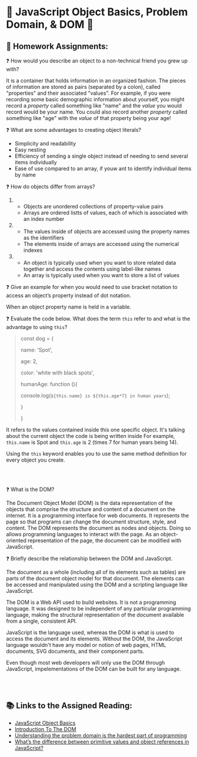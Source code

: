 # 🦚 JavaScript Object Basics, Problem Domain, & DOM 🦚

## 📝 Homework Assignments:

❓ How would you describe an object to a non-technical friend you grew up with?

It is a container that holds information in an organized fashion.  The pieces of information are stored as pairs (separated by a colon), called "properties" and their associated "values".  For example, if you were recording some basic demographic information about yourself, you might record a _property_ called something like "name" and the _value_ you would record would be your name.  You could also record another _property_ called something like "age" with the _value_ of that property being your age!

❓ What are some advantages to creating object literals?

* Simplicity and readability
* Easy nesting
* Efficiency of sending a single object instead of needing to send several items individually
* Ease of use compared to an array, if youw ant to identify individual items by name

❓ How do objects differ from arrays?

1.
   * Objects are unordered collections of property-value pairs
   * Arrays are ordered listts of values, each of which is associated with an index number

2.    * The values inside of objects are accessed using the property names as the identifiers
      * The elements inside of arrays are accessed using the numerical indexes

3.    * An object is typically used when you want to store related data together and access the contents using label-like names
      * An array is typically used when you want to store a list of values

❓ Give an example for when you would need to use bracket notation to access an object’s property instead of dot notation.

When an object property name is held in a variable.

❓ Evaluate the code below. What does the term `this` refer to and what is the advantage to using `this`?
>const dog = {
>
>name: 'Spot',
>
>age: 2,
>
>color: 'white with black spots',
>
>humanAge: function (){
>
>console.log(`${this.name} is ${this.age*7} in human years`);
>
>}
>
>}

It refers to the values contained inside this one specific object. It's talking about the current object the code is being written inside For example, `this.name` is Spot and `this.age` is 2 (times 7 for human years being 14).

Using the `this` keyword enables you to use the same method definition for every object you create.

<br>

<br>

❓ What is the DOM?

The Document Object Model (DOM) is the data representation of the objects that comprise the structure and content of a document on the internet.  It is a programming interface for web documents.  It represents the page so that programs can change the document structure, style, and content.  The DOM represents the document as nodes and objects.  Doing so allows programming languages to interact with the page.  As an object-oriented representation of the page, the document can be modified with JavaScript.

❓ Briefly describe the relationship between the DOM and JavaScript.

The document as a whole (including all of its elements such as tables) are parts of the document object model for that document.  The elements can be accessed and manipulated using the DOM and a scripting language like JavaScript.

The DOM is a Web API used to build websites.  It is not a programming language.  It was designed to be independent of any particular programming language, making the structural representation of the document available from a single, consistent API.

JavaScript is the language used, whereas the DOM is what is used to access the document and its elements.  Without the DOM, the JavaScript language wouldn't have any model or notion of web pages, HTML documents, SVG documents, and their component parts.

Even though most web developers will only use the DOM through JavaScript, impelementations of the DOM can be built for any language.

<br>

<br>

## 📚 Links to the Assigned Reading:

* [JavaScript Object Basics](https://developer.mozilla.org/en-US/docs/Learn/JavaScript/Objects/Basics)
* [Introduction To The DOM](https://developer.mozilla.org/en-US/docs/Web/API/Document_Object_Model/Introduction)
* [Understanding the problem domain is the hardest part of programming](https://simpleprogrammer.com/solving-problems-breaking-it-down/)
* [What’s the difference between primitive values and object references in JavaScript?](https://betterprogramming.pub/intermediate-javascript-whats-the-difference-between-primitive-values-and-object-references-e863d70677b)

